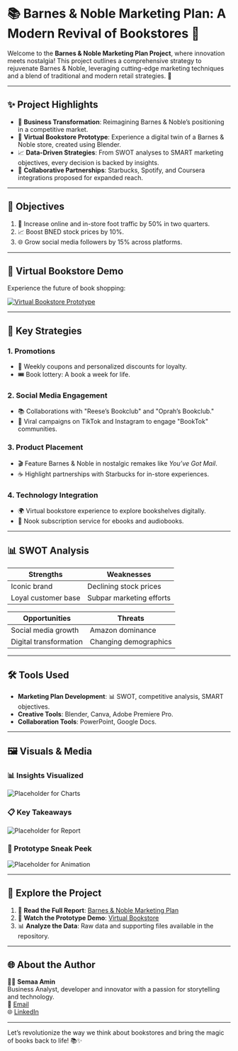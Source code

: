 # 📚 Barnes & Noble Marketing Plan: A Modern Revival of Bookstores 🚀

Welcome to the **Barnes & Noble Marketing Plan Project**, where innovation meets nostalgia! This project outlines a comprehensive strategy to rejuvenate Barnes & Noble, leveraging cutting-edge marketing techniques and a blend of traditional and modern retail strategies. 🌟

---

## **✨ Project Highlights**

- 🏢 **Business Transformation**: Reimagining Barnes & Noble’s positioning in a competitive market.
- 🎥 **Virtual Bookstore Prototype**: Experience a digital twin of a Barnes & Noble store, created using Blender.
- 📈 **Data-Driven Strategies**: From SWOT analyses to SMART marketing objectives, every decision is backed by insights.
- 🤝 **Collaborative Partnerships**: Starbucks, Spotify, and Coursera integrations proposed for expanded reach.

---

## **🎯 Objectives**

1. 🚶 Increase online and in-store foot traffic by 50% in two quarters.
2. 📈 Boost BNED stock prices by 10%.
3. 🌐 Grow social media followers by 15% across platforms.

---

## **🎥 Virtual Bookstore Demo**

Experience the future of book shopping:

[![Virtual Bookstore Prototype](media/virtual-bookstore-thumbnail.png)](https://youtu.be/Nqh1YpvEDm0)

---

## **📜 Key Strategies**

### 1. **Promotions**
- 💸 Weekly coupons and personalized discounts for loyalty.
- 🎟️ Book lottery: A book a week for life.

### 2. **Social Media Engagement**
- 📚 Collaborations with "Reese’s Bookclub" and "Oprah’s Bookclub."
- 🎥 Viral campaigns on TikTok and Instagram to engage "BookTok" communities.

### 3. **Product Placement**
- 🎬 Feature Barnes & Noble in nostalgic remakes like *You’ve Got Mail*.
- ☕ Highlight partnerships with Starbucks for in-store experiences.

### 4. **Technology Integration**
- 🌍 Virtual bookstore experience to explore bookshelves digitally.
- 📖 Nook subscription service for ebooks and audiobooks.

---

## **📊 SWOT Analysis**

| Strengths            | Weaknesses                |
|---------------------|--------------------------|
| Iconic brand        | Declining stock prices   |
| Loyal customer base | Subpar marketing efforts |

| Opportunities       | Threats                  |
|---------------------|--------------------------|
| Social media growth | Amazon dominance        |
| Digital transformation | Changing demographics |

---

## **🛠️ Tools Used**

- **Marketing Plan Development**: 📊 SWOT, competitive analysis, SMART objectives.
- **Creative Tools**: Blender, Canva, Adobe Premiere Pro.
- **Collaboration Tools**: PowerPoint, Google Docs.

---

## **🖼️ Visuals & Media**

### 📊 Insights Visualized
![Placeholder for Charts](media/charts-placeholder.png)

### 📋 Key Takeaways
![Placeholder for Report](media/report-placeholder.png)

### 🎥 Prototype Sneak Peek
![Placeholder for Animation](media/prototype-sneak-peek.png)

---

## **📂 Explore the Project**

1. 📄 **Read the Full Report**: [Barnes & Noble Marketing Plan](docs/marketing-plan.pdf)
2. 🎥 **Watch the Prototype Demo**: [Virtual Bookstore](https://youtu.be/Nqh1YpvEDm0)
3. 📊 **Analyze the Data**: Raw data and supporting files available in the repository.

---

## **🌐 About the Author**

👩‍💻 **Semaa Amin**  
Business Analyst, developer and innovator with a passion for storytelling and technology.  
📧 [Email](mailto:sema.amin9@gmail.com)  
🌐 [LinkedIn](https://www.linkedin.com/in/semaa-amin/)

---

Let’s revolutionize the way we think about bookstores and bring the magic of books back to life! 📚✨
